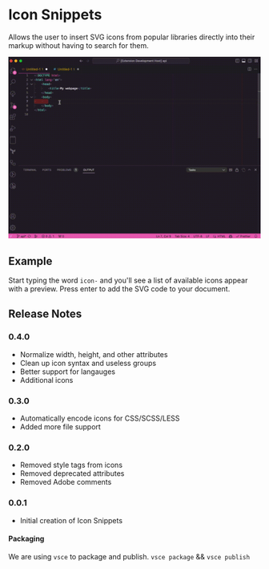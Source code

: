 # Icon Snippets

Allows the user to insert SVG icons from popular libraries directly into their markup without having to search for them.

![Icon Snippets example](./assets/icon-snippets.gif)

## Example

Start typing the word `icon-` and you'll see a list of available icons appear with a preview. Press enter to add the SVG code to your document.

## Release Notes

### 0.4.0

-   Normalize width, height, and other attributes
-   Clean up icon syntax and useless groups
-   Better support for langauges
-   Additional icons

### 0.3.0

-   Automatically encode icons for CSS/SCSS/LESS
-   Added more file support

### 0.2.0

-   Removed style tags from icons
-   Removed deprecated attributes
-   Removed Adobe comments

### 0.0.1

-   Initial creation of Icon Snippets

#### Packaging

We are using `vsce` to package and publish. `vsce package` && `vsce publish`
